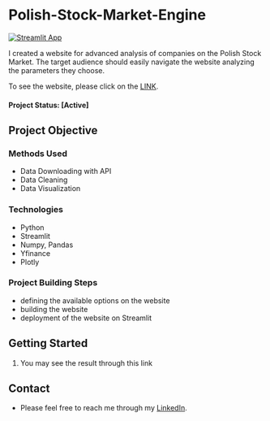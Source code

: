 # Polish-Stock-Market-Engine

[![Streamlit App](https://static.streamlit.io/badges/streamlit_badge_black_white.svg)](https://dominikdawiec-polish-stock-market-engine-app-3wrwd3.streamlitapp.com/)

I created a website for advanced analysis of companies on the Polish Stock Market. The target audience should easily navigate the website analyzing the parameters they choose.

To see the website, please click on the [LINK](https://dominikdawiec-polish-stock-market-engine-app-3wrwd3.streamlitapp.com/).

#### Project Status: [Active]

## Project Objective

### Methods Used
* Data Downloading with API
* Data Cleaning
* Data Visualization

### Technologies
* Python
* Streamlit
* Numpy, Pandas
* Yfinance 
* Plotly

### Project Building Steps
* defining the available options on the website
* building the website
* deployment of the website on Streamlit

## Getting Started
1. You may see the result through this link 

## Contact
* Please feel free to reach me through my [LinkedIn](http://linkedin.com/in/dominikdawiec/).  
